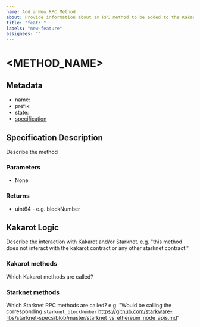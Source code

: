 ```yaml
---
name: Add a New RPC Method
about: Provide information about an RPC method to be added to the Kakarot RPC server.
title: "feat: "
labels: "new-feature"
assignees: ""
---
```


# <METHOD_NAME>

## Metadata

- name:
- prefix:
- state:
- [specification](https://github.com/ethereum/execution-apis/<SPEC_URL>)

## Specification Description

Describe the method

### Parameters

- None

### Returns

- uint64 - e.g. blockNumber

## Kakarot Logic

Describe the interaction with Kakarot and/or Starknet. e.g. "this method does
not interact with the kakarot contract or any other starknet contract."

### Kakarot methods

Which Kakarot methods are called?

### Starknet methods

Which Starknet RPC methods are called? e.g. "Would be calling the corresponding
`starknet_blockNumber`
https://github.com/starkware-libs/starknet-specs/blob/master/starknet_vs_ethereum_node_apis.md"
